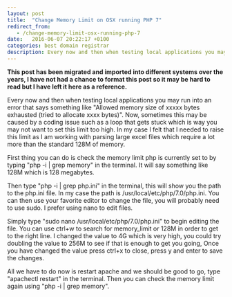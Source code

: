 ```yaml
---
layout: post
title:  "Change Memory Limit on OSX running PHP 7"
redirect_from:
   - /change-memory-limit-osx-running-php-7
date:   2016-06-07 20:22:17 +0100
categories: best domain registrar
description: Every now and then when testing local applications you may run into an error that says something like "Allowed memory size of xxxxx bytes exhausted (tried to allocate xxxx bytes)". Now, sometimes this...
---
```


**This post has been migrated and imported into different systems over the years, I have not had a chance to format this post so it may be hard to read but I have left it here as a reference.**

Every now and then when testing local applications you may run into an error that says something like "Allowed memory size of xxxxx bytes exhausted (tried to allocate xxxx bytes)". Now, sometimes this may be caused by a coding issue such as a loop that gets stuck which is way you may not want to set this limit too high. In my case I felt that I needed to raise this limit as I am working with parsing large excel files which require a lot more than the standard 128M of memory.  
  
 First thing you can do is check the memory limit php is currently set to by typing "php -i | grep memory" in the terminal. It will say something like 128M which is 128 megabytes.  
  
 Then type "php -i | grep php.ini" in the terminal, this will show you the path to the php.ini file. In my case the path is /usr/local/etc/php/7.0/php.ini. You can then use your favorite editor to change the file, you will probably need to use sudo. I prefer using nano to edit files.  
  
 Simply type "sudo nano /usr/local/etc/php/7.0/php.ini" to begin editing the file. You can use ctrl+w to search for memory\_limit or 128M in order to get to the right line. I changed the value to 4G which is very high, you could try doubling the value to 256M to see if that is enough to get you going, Once you have changed the value press ctrl+x to close, press y and enter to save the changes.  
  
 All we have to do now is restart apache and we should be good to go, type "apachectl restart" in the terminal. Then you can check the memory limit again using "php -i | grep memory".